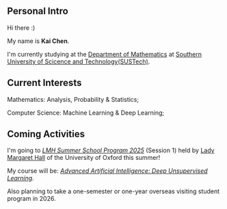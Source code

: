 ## Personal Intro

Hi there :)

My name is **Kai Chen**. 

I'm currently studying at the [Department of Mathematics](https://math.sustech.edu.cn) at [Southern University of Scicence and Technology(SUSTech)](https://www.sustech.edu.cn).

## Current Interests

Mathematics: Analysis, Probability & Statistics;

Computer Science: Machine Learning & Deep Learning;

## Coming Activities

I'm going to [*LMH Summer School Program 2025*](https://www.lmh.ox.ac.uk/study-here/lmh-summer-programmes) (Session 1) held by [Lady Margaret Hall](https://www.lmh.ox.ac.uk) of the University of Oxford this summer!

My course will be: [*Advanced Artificial Intelligence: Deep Unsupervised Learning*](https://www.lmh.ox.ac.uk/sites/default/files/documents/2024-11/LMH%20Summer%20Programmes%20-%20Course%20Overview%20-%20Advanced%20Artificial%20Intelligence%20and%20Machine%20Learning%20Deep%20Unsupervised%20Learning_0.pdf).

Also planning to take a one-semester or one-year overseas visiting student program in 2026.
